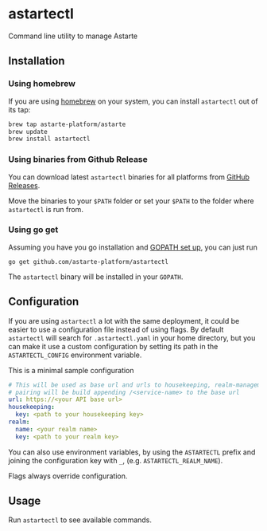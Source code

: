 # astartectl

Command line utility to manage Astarte

## Installation

### Using homebrew

If you are using [homebrew](https://brew.sh/) on your system, you can install `astartectl` out of its tap:

```bash
brew tap astarte-platform/astarte
brew update
brew install astartectl
```

### Using binaries from Github Release

You can download latest `astartectl` binaries for all platforms from [GitHub Releases](https://github.com/astarte-platform/astartectl/releases).

Move the binaries to your `$PATH` folder or set your `$PATH` to the folder where `astartectl` is run from.

### Using go get

Assuming you have you go installation and [GOPATH set up](https://github.com/golang/go/wiki/SettingGOPATH),
you can just run

`go get github.com/astarte-platform/astartectl`

The `astartectl` binary will be installed in your `GOPATH`.

## Configuration

If you are using `astartectl` a lot with the same deployment, it could be easier to use a configuration
file instead of using flags. By default `astartectl` will search for `.astartectl.yaml` in your home
directory, but you can make it use a custom configuration by setting its path in the `ASTARTECTL_CONFIG`
environment variable.

This is a minimal sample configuration

```yaml
# This will be used as base url and urls to housekeeping, realm-management and
# pairing will be build appending /<service-name> to the base url
url: https://<your API base url>
housekeeping:
  key: <path to your housekeeping key>
realm:
  name: <your realm name>
  key: <path to your realm key>
```

You can also use environment variables, by using the `ASTARTECTL` prefix and joining the configuration
key with `_`, (e.g. `ASTARTECTL_REALM_NAME`).

Flags always override configuration.

## Usage

Run `astartectl` to see available commands.

